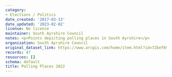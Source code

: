 ```yaml
---
category:
- Elections / Politics
date_created: '2017-03-13'
date_updated: '2023-02-02'
license: No licence
maintainer: South Ayrshire Council
notes: <p>Points depicting polling places in South Ayrshire</p>
organization: South Ayrshire Council
original_dataset_link: https://www.arcgis.com/home/item.html?id=72bef698f90b4da7b28ee403598e4403
records: 47
resources: []
schema: default
title: Polling Places 2022
---
```


